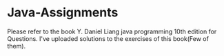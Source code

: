 # Java-Assignments
Please refer to the book Y. Daniel Liang java programming 10th edition for Questions.
 I've uploaded solutions to the exercises of this book(Few of them).
